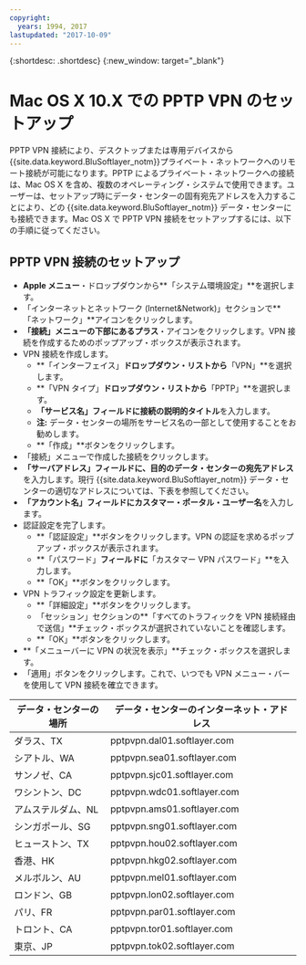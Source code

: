 ```yaml
---
copyright:
  years: 1994, 2017
lastupdated: "2017-10-09"
---
```


{:shortdesc: .shortdesc}
{:new_window: target="_blank"}

# Mac OS X 10.X での PPTP VPN のセットアップ

PPTP VPN 接続により、デスクトップまたは専用デバイスから{{site.data.keyword.BluSoftlayer_notm}}プライベート・ネットワークへのリモート接続が可能になります。PPTP によるプライベート・ネットワークへの接続は、Mac OS X を含め、複数のオペレーティング・システムで使用できます。ユーザーは、セットアップ時にデータ・センターの固有宛先アドレスを入力することにより、どの {{site.data.keyword.BluSoftlayer_notm}} データ・センターにも接続できます。Mac OS X で PPTP VPN 接続をセットアップするには、以下の手順に従ってください。

## PPTP VPN 接続のセットアップ

* **Apple メニュー**・ドロップダウンから**「システム環境設定」**を選択します。
* 「インターネットとネットワーク (Internet&Network)」セクションで**「ネットワーク」**アイコンをクリックします。
* **「接続」**メニューの下部にある**プラス**・アイコンをクリックします。VPN 接続を作成するためのポップアップ・ボックスが表示されます。
* VPN 接続を作成します。
  * **「インターフェイス」**ドロップダウン・リストから**「VPN」**を選択します。
  * **「VPN タイプ」**ドロップダウン・リストから**「PPTP」**を選択します。
  * **「サービス名」**フィールドに接続の**説明的タイトル**を入力します。
  * **注:** データ・センターの場所をサービス名の一部として使用することをお勧めします。
  * **「作成」**ボタンをクリックします。
* 「接続」メニューで作成した接続をクリックします。
* **「サーバアドレス」**フィールドに、目的のデータ・センターの**宛先アドレス**を入力します。現行 {{site.data.keyword.BluSoftlayer_notm}} データ・センターの適切なアドレスについては、下表を参照してください。
* **「アカウント名」**フィールドに**カスタマー・ポータル・ユーザー名**を入力します。
* 認証設定を完了します。
  * **「認証設定」**ボタンをクリックします。VPN の認証を求めるポップアップ・ボックスが表示されます。
  * **「パスワード」**フィールドに**「カスタマー VPN パスワード」**を入力します。
  * **「OK」**ボタンをクリックします。
* VPN トラフィック設定を更新します。
  * **「詳細設定」**ボタンをクリックします。
  * 「セッション」セクションの**「すべてのトラフィックを VPN 接続経由で送信」**チェック・ボックスが選択されていないことを確認します。
  * **「OK」**ボタンをクリックします。
* **「メニューバーに VPN の状況を表示」**チェック・ボックスを選択します。
* 「適用」ボタンをクリックします。これで、いつでも VPN メニュー・バーを使用して VPN 接続を確立できます。

|データ・センターの場所|データ・センターのインターネット・アドレス|
|---|---|
|ダラス、TX|pptpvpn.dal01.softlayer.com|
|シアトル、WA|pptpvpn.sea01.softlayer.com|
|サンノゼ、CA|pptpvpn.sjc01.softlayer.com|
|ワシントン、DC|pptpvpn.wdc01.softlayer.com|
|アムステルダム、NL|pptpvpn.ams01.softlayer.com|
|シンガポール、SG|pptpvpn.sng01.softlayer.com|
|ヒューストン、TX|pptpvpn.hou02.softlayer.com|
|香港、HK|pptpvpn.hkg02.softlayer.com|
|メルボルン、AU|pptpvpn.mel01.softlayer.com|
|ロンドン、GB|pptpvpn.lon02.softlayer.com|
|パリ、FR|pptpvpn.par01.softlayer.com|
|トロント、CA|pptpvpn.tor01.softlayer.com|
|東京、JP|pptpvpn.tok02.softlayer.com|
